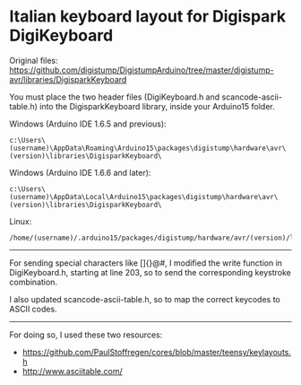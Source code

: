 # Italian keyboard layout for Digispark DigiKeyboard
Original files: https://github.com/digistump/DigistumpArduino/tree/master/digistump-avr/libraries/DigisparkKeyboard

You must place the two header files (DigiKeyboard.h and scancode-ascii-table.h) into the DigisparkKeyboard library, inside your Arduino15 folder.

Windows (Arduino IDE 1.6.5 and previous):
```
c:\Users\(username)\AppData\Roaming\Arduino15\packages\digistump\hardware\avr\(version)\libraries\DigisparkKeyboard\
```
Windows (Arduino IDE 1.6.6 and later):
```
c:\Users\(username)\AppData\Local\Arduino15\packages\digistump\hardware\avr\(version)\libraries\DigisparkKeyboard\
```
Linux:
```
/home/(username)/.arduino15/packages/digistump/hardware/avr/(version)/libraries/DigisparkKeyboard/
```
---

For sending special characters like \[]{}@#, I modified the write function in DigiKeyboard.h, starting at line 203, so to send the corresponding keystroke combination.

I also updated scancode-ascii-table.h, so to map the correct keycodes to ASCII codes.

---

For doing so, I used these two resources: 
- https://github.com/PaulStoffregen/cores/blob/master/teensy/keylayouts.h
- http://www.asciitable.com/

